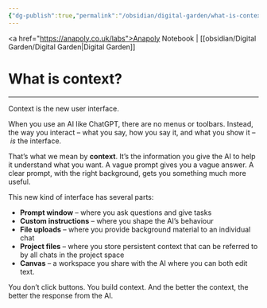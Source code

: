 ```yaml
---
{"dg-publish":true,"permalink":"/obsidian/digital-garden/what-is-context/","created":"2025-08-03T08:49:16.639+01:00","updated":"2025-08-15T13:09:40.492+01:00"}
---
```


<a href="https://anapoly.co.uk/labs">Anapoly Notebook</a> | [[obsidian/Digital Garden/Digital Garden\|Digital Garden]] 

# What is context?

---

 Context is the new user interface.
 
 When you use an AI like ChatGPT, there are no menus or toolbars. Instead, the way you interact – what you say, how you say it, and what you show it – _is_ the interface.

That’s what we mean by **context**. It’s the information you give the AI to help it understand what you want. A vague prompt gives you a vague answer. A clear prompt, with the right background, gets you something much more useful.

This new kind of interface has several parts:

- **Prompt window** – where you ask questions and give tasks
- **Custom instructions** – where you shape the AI’s behaviour
- **File uploads** – where you provide background material to an individual chat
- **Project files** – where you store persistent context that can be referred to by all chats in the project space
- **Canvas** – a workspace you share with the AI where you can both edit text.

You don’t click buttons. You build context. And the better the context, the better the response from the AI.

